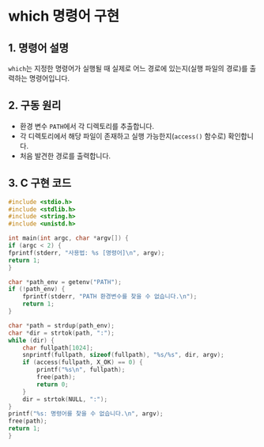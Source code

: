 # which 명령어 구현

## 1. 명령어 설명
`which`는 지정한 명령어가 실행될 때 실제로 어느 경로에 있는지(실행 파일의 경로)를 출력하는 명령어입니다.

## 2. 구동 원리
- 환경 변수 `PATH`에서 각 디렉토리를 추출합니다.
- 각 디렉토리에서 해당 파일이 존재하고 실행 가능한지(`access()` 함수로) 확인합니다.
- 처음 발견한 경로를 출력합니다.

## 3. C 구현 코드
```c
#include <stdio.h>
#include <stdlib.h>
#include <string.h>
#include <unistd.h>

int main(int argc, char *argv[]) {
if (argc < 2) {
fprintf(stderr, "사용법: %s [명령어]\n", argv);
return 1;
}

char *path_env = getenv("PATH");
if (!path_env) {
    fprintf(stderr, "PATH 환경변수를 찾을 수 없습니다.\n");
    return 1;
}

char *path = strdup(path_env);
char *dir = strtok(path, ":");
while (dir) {
    char fullpath[1024];
    snprintf(fullpath, sizeof(fullpath), "%s/%s", dir, argv);
    if (access(fullpath, X_OK) == 0) {
        printf("%s\n", fullpath);
        free(path);
        return 0;
    }
    dir = strtok(NULL, ":");
}
printf("%s: 명령어를 찾을 수 없습니다.\n", argv);
free(path);
return 1;
}
```
